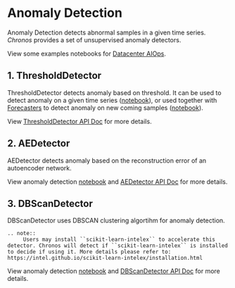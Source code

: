 # Anomaly Detection

Anomaly Detection detects abnormal samples in a given time series. _Chronos_ provides a set of unsupervised anomaly detectors.

View some examples notebooks for [Datacenter AIOps][AIOps].

## **1. ThresholdDetector**

ThresholdDetector detects anomaly based on threshold. It can be used to detect anomaly on a given time series ([notebook][AIOps_anomaly_detect_unsupervised]), or used together with [Forecasters](#forecasting) to detect anomaly on new coming samples ([notebook][AIOps_anomaly_detect_unsupervised_forecast_based]).

View [ThresholdDetector API Doc](../../PythonAPI/Chronos/anomaly_detectors.html#chronos-model-anomaly-th-detector) for more details.


## **2. AEDetector**

AEDetector detects anomaly based on the reconstruction error of an autoencoder network.

View anomaly detection [notebook][AIOps_anomaly_detect_unsupervised] and [AEDetector API Doc](../../PythonAPI/Chronos/anomaly_detectors.html#chronos-model-anomaly-ae-detector) for more details.

## **3. DBScanDetector**

DBScanDetector uses DBSCAN clustering algortihm for anomaly detection.

```eval_rst
.. note::
     Users may install ``scikit-learn-intelex`` to accelerate this detector. Chronos will detect if ``scikit-learn-intelex`` is installed to decide if using it. More details please refer to: https://intel.github.io/scikit-learn-intelex/installation.html
```

View anomaly detection [notebook][AIOps_anomaly_detect_unsupervised] and [DBScanDetector API Doc](../../PythonAPI/Chronos/anomaly_detectors.html#chronos-model-anomaly-dbscan-detector) for more details.


[AIOps]:<https://github.com/intel-analytics/BigDL/tree/main/python/chronos/use-case/AIOps>
[AIOps_anomaly_detect_unsupervised]:<https://github.com/intel-analytics/BigDL/blob/main/python/chronos/use-case/AIOps/AIOps_anomaly_detect_unsupervised.ipynb>
[AIOps_anomaly_detect_unsupervised_forecast_based]:<https://github.com/intel-analytics/BigDL/blob/main/python/chronos/use-case/AIOps/AIOps_anomaly_detect_unsupervised_forecast_based.ipynb>
